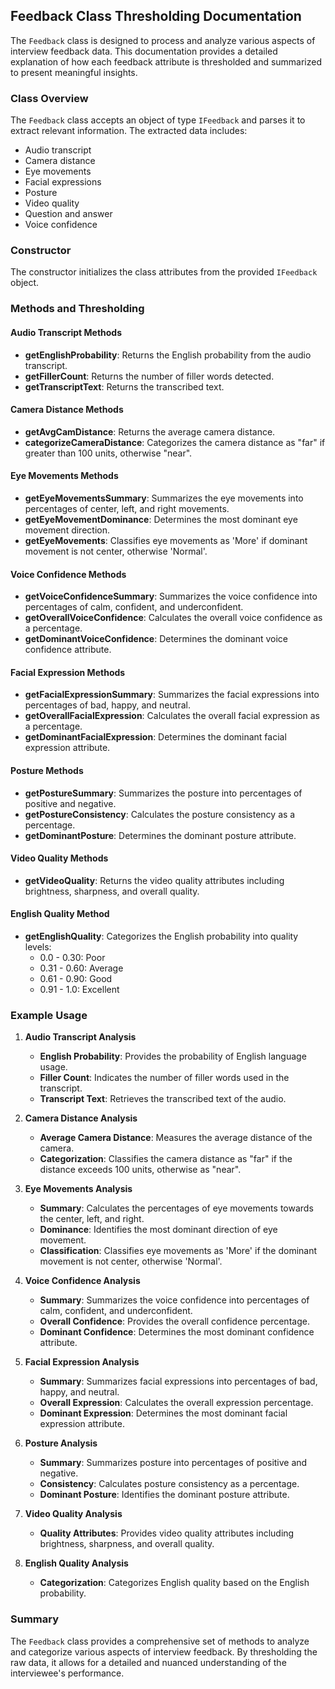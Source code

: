 ## Feedback Class Thresholding Documentation

The `Feedback` class is designed to process and analyze various aspects of interview feedback data. This documentation provides a detailed explanation of how each feedback attribute is thresholded and summarized to present meaningful insights.

### Class Overview

The `Feedback` class accepts an object of type `IFeedback` and parses it to extract relevant information. The extracted data includes:

- Audio transcript
- Camera distance
- Eye movements
- Facial expressions
- Posture
- Video quality
- Question and answer
- Voice confidence

### Constructor

The constructor initializes the class attributes from the provided `IFeedback` object.

### Methods and Thresholding

#### Audio Transcript Methods

- **getEnglishProbability**: Returns the English probability from the audio transcript.
- **getFillerCount**: Returns the number of filler words detected.
- **getTranscriptText**: Returns the transcribed text.

#### Camera Distance Methods

- **getAvgCamDistance**: Returns the average camera distance.
- **categorizeCameraDistance**: Categorizes the camera distance as "far" if greater than 100 units, otherwise "near".

#### Eye Movements Methods

- **getEyeMovementsSummary**: Summarizes the eye movements into percentages of center, left, and right movements.
- **getEyeMovementDominance**: Determines the most dominant eye movement direction.
- **getEyeMovements**: Classifies eye movements as 'More' if dominant movement is not center, otherwise 'Normal'.

#### Voice Confidence Methods

- **getVoiceConfidenceSummary**: Summarizes the voice confidence into percentages of calm, confident, and underconfident.
- **getOverallVoiceConfidence**: Calculates the overall voice confidence as a percentage.
- **getDominantVoiceConfidence**: Determines the dominant voice confidence attribute.

#### Facial Expression Methods

- **getFacialExpressionSummary**: Summarizes the facial expressions into percentages of bad, happy, and neutral.
- **getOverallFacialExpression**: Calculates the overall facial expression as a percentage.
- **getDominantFacialExpression**: Determines the dominant facial expression attribute.

#### Posture Methods

- **getPostureSummary**: Summarizes the posture into percentages of positive and negative.
- **getPostureConsistency**: Calculates the posture consistency as a percentage.
- **getDominantPosture**: Determines the dominant posture attribute.

#### Video Quality Methods

- **getVideoQuality**: Returns the video quality attributes including brightness, sharpness, and overall quality.

#### English Quality Method

- **getEnglishQuality**: Categorizes the English probability into quality levels:
  - 0.0 - 0.30: Poor
  - 0.31 - 0.60: Average
  - 0.61 - 0.90: Good
  - 0.91 - 1.0: Excellent

### Example Usage

1. **Audio Transcript Analysis**
   - **English Probability**: Provides the probability of English language usage.
   - **Filler Count**: Indicates the number of filler words used in the transcript.
   - **Transcript Text**: Retrieves the transcribed text of the audio.

2. **Camera Distance Analysis**
   - **Average Camera Distance**: Measures the average distance of the camera.
   - **Categorization**: Classifies the camera distance as "far" if the distance exceeds 100 units, otherwise as "near".

3. **Eye Movements Analysis**
   - **Summary**: Calculates the percentages of eye movements towards the center, left, and right.
   - **Dominance**: Identifies the most dominant direction of eye movement.
   - **Classification**: Classifies eye movements as 'More' if the dominant movement is not center, otherwise 'Normal'.

4. **Voice Confidence Analysis**
   - **Summary**: Summarizes the voice confidence into percentages of calm, confident, and underconfident.
   - **Overall Confidence**: Provides the overall confidence percentage.
   - **Dominant Confidence**: Determines the most dominant confidence attribute.

5. **Facial Expression Analysis**
   - **Summary**: Summarizes facial expressions into percentages of bad, happy, and neutral.
   - **Overall Expression**: Calculates the overall expression percentage.
   - **Dominant Expression**: Determines the most dominant facial expression attribute.

6. **Posture Analysis**
   - **Summary**: Summarizes posture into percentages of positive and negative.
   - **Consistency**: Calculates posture consistency as a percentage.
   - **Dominant Posture**: Identifies the dominant posture attribute.

7. **Video Quality Analysis**
   - **Quality Attributes**: Provides video quality attributes including brightness, sharpness, and overall quality.

8. **English Quality Analysis**
   - **Categorization**: Categorizes English quality based on the English probability.

### Summary

The `Feedback` class provides a comprehensive set of methods to analyze and categorize various aspects of interview feedback. By thresholding the raw data, it allows for a detailed and nuanced understanding of the interviewee's performance.
